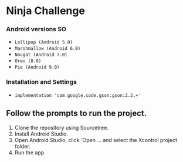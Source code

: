 # Ninja Challenge #

### Android versions SO ###

* `Lollipop (Android 5.0)`
* `Marshmallow (Android 6.0)`
* `Nougat (Android 7.0)`
* `Oreo (8.0)`
* `Pie (Android 9.0)`

### Installation and Settings ###

* `implementation 'com.google.code.gson:gson:2.2.+'`

## Follow the prompts to run the project. ##

1. Clone the repository using Sourcetree.
2. Install Android Studio.
3. Open Android Studio, click 'Open ... and select the Xcontrol project folder.
4. Run the app.
